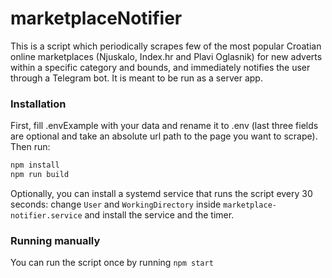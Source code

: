 # marketplaceNotifier

This is a script which periodically scrapes few of the most popular Croatian online marketplaces (Njuskalo, Index.hr and Plavi Oglasnik) for new adverts within a specific category and bounds, and immediately notifies the user through a Telegram bot. It is meant to be run as a server app.

### Installation
First, fill .envExample with your data and rename it to .env (last three fields are optional and take an absolute url path to the page you want to scrape).
Then run:
```bash
npm install
npm run build
```

Optionally, you can install a systemd service that runs the script every 30 seconds:
change `User` and `WorkingDirectory` inside `marketplace-notifier.service` and install the service and the timer.

### Running manually
You can run the script once by running `npm start`
